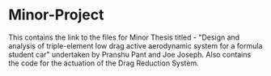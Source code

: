 # Minor-Project
This contains the link to the files for Minor Thesis titled - "Design and analysis of triple-element low drag active aerodynamic system for a formula student car" undertaken by Pranshu Pant and Joe Joseph. Also contains the code for the actuation of the Drag Reduction System.
